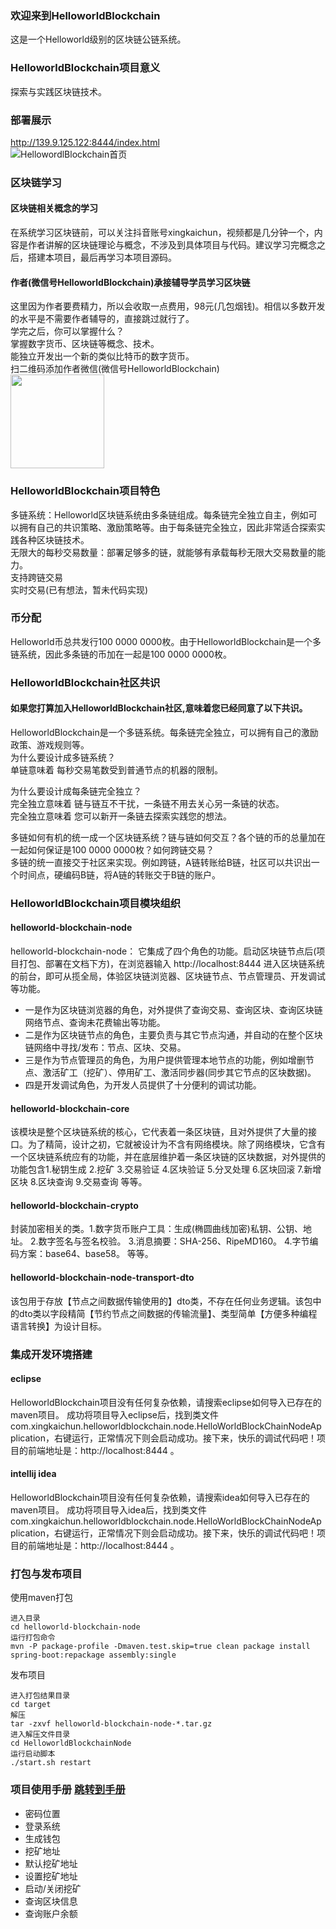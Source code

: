 ### 欢迎来到HelloworldBlockchain  
这是一个Helloworld级别的区块链公链系统。  

### HelloworldBlockchain项目意义  
探索与实践区块链技术。   

### 部署展示  
http://139.9.125.122:8444/index.html  
![HellowordlBlockchain首页](https://vi1.xiu123.cn/live/2020/05/01/08/1003v1588292968004573842.jpg)  

### 区块链学习  
#### 区块链相关概念的学习
在系统学习区块链前，可以关注抖音账号xingkaichun，视频都是几分钟一个，内容是作者讲解的区块链理论与概念，不涉及到具体项目与代码。建议学习完概念之后，搭建本项目，最后再学习本项目源码。

#### 作者(微信号HelloworldBlockchain)承接辅导学员学习区块链
这里因为作者要费精力，所以会收取一点费用，98元(几包烟钱)。相信以多数开发的水平是不需要作者辅导的，直接跳过就行了。  
学完之后，你可以掌握什么？  
掌握数字货币、区块链等概念、技术。  
能独立开发出一个新的类似比特币的数字货币。  
扫二维码添加作者微信(微信号HelloworldBlockchain)  
<img width="150" height="150" src="http://139.9.125.122:8444/document/image/Wechat_HelloworldBlockchain.jpg"/>

### HelloworldBlockchain项目特色 
多链系统：Helloworld区块链系统由多条链组成。每条链完全独立自主，例如可以拥有自己的共识策略、激励策略等。由于每条链完全独立，因此非常适合探索实践各种区块链技术。   
无限大的每秒交易数量：部署足够多的链，就能够有承载每秒无限大交易数量的能力。   
支持跨链交易  
实时交易(已有想法，暂未代码实现)

### 币分配 
Helloworld币总共发行100 0000 0000枚。由于HelloworldBlockchain是一个多链系统，因此多条链的币加在一起是100 0000 0000枚。 

### HelloworldBlockchain社区共识  
#### 如果您打算加入HelloworldBlockchain社区,意味着您已经同意了以下共识。      
HelloworldBlockchain是一个多链系统。每条链完全独立，可以拥有自己的激励政策、游戏规则等。  
为什么要设计成多链系统？  
单链意味着 每秒交易笔数受到普通节点的机器的限制。  

为什么要设计成每条链完全独立？  
完全独立意味着 链与链互不干扰，一条链不用去关心另一条链的状态。  
完全独立意味着 您可以新开一条链去探索实践您的想法。  

多链如何有机的统一成一个区块链系统？链与链如何交互？各个链的币的总量加在一起如何保证是100 0000 0000枚？如何跨链交易？  
多链的统一直接交于社区来实现。例如跨链，A链转账给B链，社区可以共识出一个时间点，硬编码B链，将A链的转账交于B链的账户。  

### HelloworldBlockchain项目模块组织  
#### helloworld-blockchain-node  
helloworld-blockchain-node： 它集成了四个角色的功能。启动区块链节点后(项目打包、部署在文档下方)，在浏览器输入 http://localhost:8444 进入区块链系统的前台，即可从揽全局，体验区块链浏览器、区块链节点、节点管理员、开发调试等功能。  
* 一是作为区块链浏览器的角色，对外提供了查询交易、查询区块、查询区块链网络节点、查询未花费输出等功能。  
* 二是作为区块链节点的角色，主要负责与其它节点沟通，并自动的在整个区块链网络中寻找/发布：节点、区块、交易。  
* 三是作为节点管理员的角色，为用户提供管理本地节点的功能，例如增删节点、激活矿工（挖矿）、停用矿工、激活同步器(同步其它节点的区块数据)。  
* 四是开发调试角色，为开发人员提供了十分便利的调试功能。  

#### helloworld-blockchain-core  
该模块是整个区块链系统的核心，它代表着一条区块链，且对外提供了大量的接口。为了精简，设计之初，它就被设计为不含有网络模块。除了网络模块，它含有一个区块链系统应有的功能，并在底层维护着一条区块链的区块数据，对外提供的功能包含1.秘钥生成 2.挖矿 3.交易验证 4.区块验证 5.分叉处理 6.区块回滚 7.新增区块 8.区块查询 9.交易查询 等等。

#### helloworld-blockchain-crypto  
封装加密相关的类。1.数字货币账户工具：生成(椭圆曲线加密)私钥、公钥、地址。 2.数字签名与签名校验。 3.消息摘要：SHA-256、RipeMD160。 4.字节编码方案：base64、base58。 等等。

#### helloworld-blockchain-node-transport-dto  
该包用于存放【节点之间数据传输使用的】dto类，不存在任何业务逻辑。该包中的dto类以字段精简【节约节点之间数据的传输流量】、类型简单【方便多种编程语言转换】为设计目标。 

### 集成开发环境搭建 
#### eclipse  
HelloworldBlockchain项目没有任何复杂依赖，请搜索eclipse如何导入已存在的maven项目。 
成功将项目导入eclipse后，找到类文件com.xingkaichun.helloworldblockchain.node.HelloWorldBlockChainNodeApplication，右键运行，正常情况下则会启动成功。接下来，快乐的调试代码吧！项目的前端地址是：http://localhost:8444 。 

#### intellij idea   
HelloworldBlockchain项目没有任何复杂依赖，请搜索idea如何导入已存在的maven项目。 
成功将项目导入idea后，找到类文件com.xingkaichun.helloworldblockchain.node.HelloWorldBlockChainNodeApplication，右键运行，正常情况下则会启动成功。接下来，快乐的调试代码吧！项目的前端地址是：http://localhost:8444 。 

### 打包与发布项目  
使用maven打包
```  
进入目录  
cd helloworld-blockchain-node  
运行打包命令  
mvn -P package-profile -Dmaven.test.skip=true clean package install spring-boot:repackage assembly:single  
```  
发布项目
```  
进入打包结果目录  
cd target  
解压  
tar -zxvf helloworld-blockchain-node-*.tar.gz  
进入解压文件目录  
cd HelloworldBlockchainNode  
运行启动脚本  
./start.sh restart  
```  

### 项目使用手册 [跳转到手册](http://139.9.125.122:8444/document/index.html)    
* 密码位置  
* 登录系统  
* 生成钱包  
* 挖矿地址  
* 默认挖矿地址 
* 设置挖矿地址  
* 启动/关闭挖矿  
* 查询区块信息  
* 查询账户余额      
